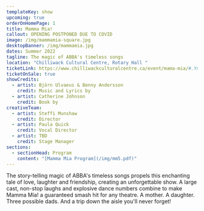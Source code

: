 ```yaml
---
templateKey: show
upcoming: true
orderOnHomePage: 1
title: Mamma Mia!
callout: OPENING POSTPONED DUE TO COVID
image: /img/mammamia-square.jpg
desktopBanner: /img/mammamia.jpg
dates: Summer 2022
tagline: The magic of ABBA's timeless songs
location: "Chilliwack Cultural Centre, Rotary Hall "
ticketLink: https://www.chilliwackculturalcentre.ca/event/mama-mia/#.YnapZS0ZOCR
ticketOnSale: true
showCredits:
  - artist: Björn Ulvaeus & Benny Andersson
    credit: Music and Lyrics by
  - artist: Catherine Johnson
    credit: Book by
creativeTeam:
  - artist: Steffi Munshaw
    credit: Director
  - artist: Paula Quick
    credit: Vocal Director
  - artist: TBD
    credit: Stage Manager
sections:
  - sectionHead: Program
    content: "[Mamma Mia Program](/img/mm5.pdf)"
---
```

The story-telling magic of ABBA's timeless songs propels this enchanting tale of love, laughter and friendship, creating an unforgettable show. A large cast, non-stop laughs and explosive dance numbers combine to make Mamma Mia! a guaranteed smash hit for any theatre. A mother. A daughter. Three possible dads. And a trip down the aisle you'll never forget!